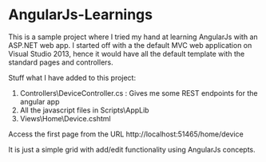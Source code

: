 # AngularJs-Learnings

This is a sample project where I tried my hand at learning AngularJs with an ASP.NET web app.
I started off with a the default MVC web application on Visual Studio 2013, hence it would have all the default template with the standard pages and controllers.

Stuff what I have added to this project:

1. Controllers\DeviceController.cs : Gives me some REST endpoints for the angular app
2. All the javascript files in Scripts\AppLib
3. Views\Home\Device.cshtml

Access the first page from the URL http://localhost:51465/home/device

It is just a simple grid with add/edit functionality using AngularJs concepts.
